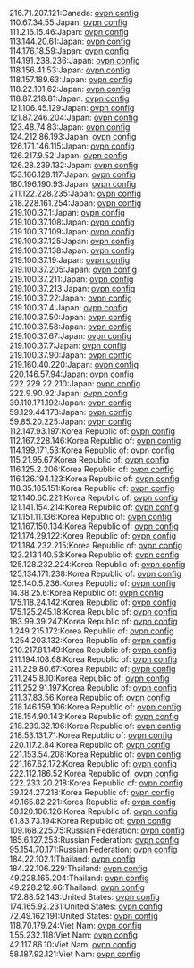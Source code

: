 216.71.207.121:Canada: [ovpn config](vpn/216_71_207_121.ovpn)  
110.67.34.55:Japan: [ovpn config](vpn/110_67_34_55.ovpn)  
111.216.15.46:Japan: [ovpn config](vpn/111_216_15_46.ovpn)  
113.144.20.61:Japan: [ovpn config](vpn/113_144_20_61.ovpn)  
114.176.18.59:Japan: [ovpn config](vpn/114_176_18_59.ovpn)  
114.191.238.236:Japan: [ovpn config](vpn/114_191_238_236.ovpn)  
118.156.41.53:Japan: [ovpn config](vpn/118_156_41_53.ovpn)  
118.157.189.63:Japan: [ovpn config](vpn/118_157_189_63.ovpn)  
118.22.101.62:Japan: [ovpn config](vpn/118_22_101_62.ovpn)  
118.87.218.81:Japan: [ovpn config](vpn/118_87_218_81.ovpn)  
121.106.45.129:Japan: [ovpn config](vpn/121_106_45_129.ovpn)  
121.87.246.204:Japan: [ovpn config](vpn/121_87_246_204.ovpn)  
123.48.74.83:Japan: [ovpn config](vpn/123_48_74_83.ovpn)  
124.212.86.193:Japan: [ovpn config](vpn/124_212_86_193.ovpn)  
126.171.146.115:Japan: [ovpn config](vpn/126_171_146_115.ovpn)  
126.217.9.52:Japan: [ovpn config](vpn/126_217_9_52.ovpn)  
126.28.239.132:Japan: [ovpn config](vpn/126_28_239_132.ovpn)  
153.166.128.117:Japan: [ovpn config](vpn/153_166_128_117.ovpn)  
180.196.190.93:Japan: [ovpn config](vpn/180_196_190_93.ovpn)  
211.122.228.235:Japan: [ovpn config](vpn/211_122_228_235.ovpn)  
218.228.161.254:Japan: [ovpn config](vpn/218_228_161_254.ovpn)  
219.100.37.1:Japan: [ovpn config](vpn/219_100_37_1.ovpn)  
219.100.37.108:Japan: [ovpn config](vpn/219_100_37_108.ovpn)  
219.100.37.109:Japan: [ovpn config](vpn/219_100_37_109.ovpn)  
219.100.37.125:Japan: [ovpn config](vpn/219_100_37_125.ovpn)  
219.100.37.138:Japan: [ovpn config](vpn/219_100_37_138.ovpn)  
219.100.37.19:Japan: [ovpn config](vpn/219_100_37_19.ovpn)  
219.100.37.205:Japan: [ovpn config](vpn/219_100_37_205.ovpn)  
219.100.37.211:Japan: [ovpn config](vpn/219_100_37_211.ovpn)  
219.100.37.213:Japan: [ovpn config](vpn/219_100_37_213.ovpn)  
219.100.37.22:Japan: [ovpn config](vpn/219_100_37_22.ovpn)  
219.100.37.4:Japan: [ovpn config](vpn/219_100_37_4.ovpn)  
219.100.37.50:Japan: [ovpn config](vpn/219_100_37_50.ovpn)  
219.100.37.58:Japan: [ovpn config](vpn/219_100_37_58.ovpn)  
219.100.37.67:Japan: [ovpn config](vpn/219_100_37_67.ovpn)  
219.100.37.7:Japan: [ovpn config](vpn/219_100_37_7.ovpn)  
219.100.37.90:Japan: [ovpn config](vpn/219_100_37_90.ovpn)  
219.160.40.220:Japan: [ovpn config](vpn/219_160_40_220.ovpn)  
220.146.57.94:Japan: [ovpn config](vpn/220_146_57_94.ovpn)  
222.229.22.210:Japan: [ovpn config](vpn/222_229_22_210.ovpn)  
222.9.90.92:Japan: [ovpn config](vpn/222_9_90_92.ovpn)  
39.110.171.192:Japan: [ovpn config](vpn/39_110_171_192.ovpn)  
59.129.44.173:Japan: [ovpn config](vpn/59_129_44_173.ovpn)  
59.85.20.225:Japan: [ovpn config](vpn/59_85_20_225.ovpn)  
112.147.93.197:Korea Republic of: [ovpn config](vpn/112_147_93_197.ovpn)  
112.167.228.146:Korea Republic of: [ovpn config](vpn/112_167_228_146.ovpn)  
114.199.171.53:Korea Republic of: [ovpn config](vpn/114_199_171_53.ovpn)  
115.21.95.67:Korea Republic of: [ovpn config](vpn/115_21_95_67.ovpn)  
116.125.2.206:Korea Republic of: [ovpn config](vpn/116_125_2_206.ovpn)  
116.126.194.123:Korea Republic of: [ovpn config](vpn/116_126_194_123.ovpn)  
118.35.185.151:Korea Republic of: [ovpn config](vpn/118_35_185_151.ovpn)  
121.140.60.221:Korea Republic of: [ovpn config](vpn/121_140_60_221.ovpn)  
121.141.154.214:Korea Republic of: [ovpn config](vpn/121_141_154_214.ovpn)  
121.151.11.136:Korea Republic of: [ovpn config](vpn/121_151_11_136.ovpn)  
121.167.150.134:Korea Republic of: [ovpn config](vpn/121_167_150_134.ovpn)  
121.174.29.122:Korea Republic of: [ovpn config](vpn/121_174_29_122.ovpn)  
121.184.232.215:Korea Republic of: [ovpn config](vpn/121_184_232_215.ovpn)  
123.213.140.53:Korea Republic of: [ovpn config](vpn/123_213_140_53.ovpn)  
125.128.232.224:Korea Republic of: [ovpn config](vpn/125_128_232_224.ovpn)  
125.134.171.238:Korea Republic of: [ovpn config](vpn/125_134_171_238.ovpn)  
125.140.5.236:Korea Republic of: [ovpn config](vpn/125_140_5_236.ovpn)  
14.38.25.6:Korea Republic of: [ovpn config](vpn/14_38_25_6.ovpn)  
175.118.24.142:Korea Republic of: [ovpn config](vpn/175_118_24_142.ovpn)  
175.125.245.18:Korea Republic of: [ovpn config](vpn/175_125_245_18.ovpn)  
183.99.39.247:Korea Republic of: [ovpn config](vpn/183_99_39_247.ovpn)  
1.249.215.172:Korea Republic of: [ovpn config](vpn/1_249_215_172.ovpn)  
1.254.203.132:Korea Republic of: [ovpn config](vpn/1_254_203_132.ovpn)  
210.217.81.149:Korea Republic of: [ovpn config](vpn/210_217_81_149.ovpn)  
211.194.108.68:Korea Republic of: [ovpn config](vpn/211_194_108_68.ovpn)  
211.229.80.67:Korea Republic of: [ovpn config](vpn/211_229_80_67.ovpn)  
211.245.8.10:Korea Republic of: [ovpn config](vpn/211_245_8_10.ovpn)  
211.252.91.197:Korea Republic of: [ovpn config](vpn/211_252_91_197.ovpn)  
211.37.83.56:Korea Republic of: [ovpn config](vpn/211_37_83_56.ovpn)  
218.146.159.106:Korea Republic of: [ovpn config](vpn/218_146_159_106.ovpn)  
218.154.90.143:Korea Republic of: [ovpn config](vpn/218_154_90_143.ovpn)  
218.239.32.196:Korea Republic of: [ovpn config](vpn/218_239_32_196.ovpn)  
218.53.131.71:Korea Republic of: [ovpn config](vpn/218_53_131_71.ovpn)  
220.117.2.84:Korea Republic of: [ovpn config](vpn/220_117_2_84.ovpn)  
221.153.54.208:Korea Republic of: [ovpn config](vpn/221_153_54_208.ovpn)  
221.167.62.172:Korea Republic of: [ovpn config](vpn/221_167_62_172.ovpn)  
222.112.186.52:Korea Republic of: [ovpn config](vpn/222_112_186_52.ovpn)  
222.233.20.218:Korea Republic of: [ovpn config](vpn/222_233_20_218.ovpn)  
39.124.27.218:Korea Republic of: [ovpn config](vpn/39_124_27_218.ovpn)  
49.165.82.221:Korea Republic of: [ovpn config](vpn/49_165_82_221.ovpn)  
58.120.106.126:Korea Republic of: [ovpn config](vpn/58_120_106_126.ovpn)  
61.83.73.194:Korea Republic of: [ovpn config](vpn/61_83_73_194.ovpn)  
109.168.225.75:Russian Federation: [ovpn config](vpn/109_168_225_75.ovpn)  
185.6.127.253:Russian Federation: [ovpn config](vpn/185_6_127_253.ovpn)  
95.154.70.171:Russian Federation: [ovpn config](vpn/95_154_70_171.ovpn)  
184.22.102.1:Thailand: [ovpn config](vpn/184_22_102_1.ovpn)  
184.22.106.229:Thailand: [ovpn config](vpn/184_22_106_229.ovpn)  
49.228.165.204:Thailand: [ovpn config](vpn/49_228_165_204.ovpn)  
49.228.212.66:Thailand: [ovpn config](vpn/49_228_212_66.ovpn)  
172.88.52.143:United States: [ovpn config](vpn/172_88_52_143.ovpn)  
174.165.92.231:United States: [ovpn config](vpn/174_165_92_231.ovpn)  
72.49.162.191:United States: [ovpn config](vpn/72_49_162_191.ovpn)  
118.70.179.24:Viet Nam: [ovpn config](vpn/118_70_179_24.ovpn)  
1.55.232.118:Viet Nam: [ovpn config](vpn/1_55_232_118.ovpn)  
42.117.86.10:Viet Nam: [ovpn config](vpn/42_117_86_10.ovpn)  
58.187.92.121:Viet Nam: [ovpn config](vpn/58_187_92_121.ovpn)  
